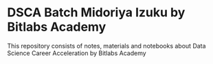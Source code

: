 # DSCA Batch Midoriya Izuku by Bitlabs Academy

This repository consists of notes, materials and notebooks about Data Science Career Acceleration by Bitlabs Academy
